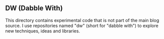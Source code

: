 ## DW (Dabble With)

This directory contains experimental code that is not part of the main blog source. I use repositories named "dw" (short for "dabble with") to explore new techniques, ideas and libraries.
